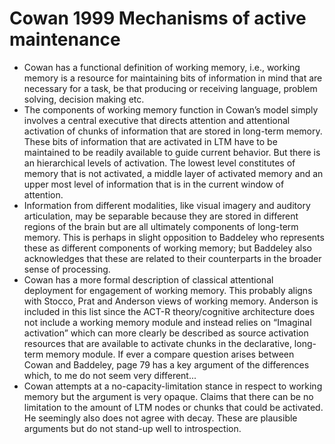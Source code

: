 # Cowan 1999 Mechanisms of active maintenance

- Cowan has a functional definition of working memory, i.e., working memory is a resource for maintaining bits of information in mind that are necessary for a task, be that producing or receiving language, problem solving, decision making etc.
- The components of working memory function in Cowan’s model simply involves a central executive that directs attention and attentional activation of chunks of information that are stored in long-term memory. These bits of information that are activated in LTM have to be maintained to be readily available to guide current behavior. But there is an hierarchical levels of activation. The lowest level constitutes of memory that is not activated, a middle layer of activated memory and an upper most level of information that is in the current window of attention.
- Information from different modalities, like visual imagery and auditory articulation, may be separable because they are stored in different regions of the brain but are all ultimately components of long-term memory. This is perhaps in slight opposition to Baddeley who represents these as different components of working memory; but Baddeley also acknowledges that these are related to their counterparts in the broader sense of processing.
- Cowan has a more formal description of classical attentional deployment for engagement of working memory. This probably aligns with Stocco, Prat and Anderson views of working memory. Anderson is included in this list since the ACT-R theory/cognitive architecture does not include a working memory module and instead relies on “Imaginal activation” which can more clearly be described as source activation resources that are available to activate chunks in the declarative, long-term memory module. If ever a compare question arises between Cowan and Baddeley, page 79 has a key argument of the differences which, to me do not seem very different...
- Cowan attempts at a no-capacity-limitation stance in respect to working memory but the argument is very opaque. Claims that there can be no limitation to the amount of LTM nodes or chunks that could be activated. He seemingly also does not agree with decay. These are plausible arguments but do not stand-up well to introspection. 